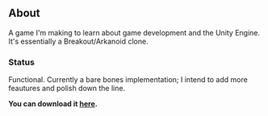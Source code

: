## About
A game I'm making to learn about game development and the Unity Engine. It's essentially a Breakout/Arkanoid clone.

### Status
Functional. Currently a bare bones implementation; I intend to add more feautures and polish down the line.

**You can download it [here](https://www.dropbox.com/s/bz9tbs93wm1l2py/Breakout.rar?dl=0).**
